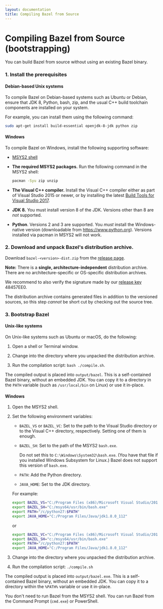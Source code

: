 ```yaml
---
layout: documentation
title: Compiling Bazel from Source
---
```


# <a name="compiling-from-source"></a>Compiling Bazel from Source (bootstrapping)

You can build Bazel from source without using an existing Bazel binary.

### 1.  Install the prerequisites

#### Debian-based Unix systems

To compile Bazel on Debian-based systems such as Ubuntu or Debian, ensure that
JDK 8, Python, bash, zip, and the usual C++ build toolchain components are
installed on your system.

For example, you can install them using the following command:

```sh
sudo apt-get install build-essential openjdk-8-jdk python zip
```

#### Windows

To compile Bazel on Windows, install the following supporting software:

*   [MSYS2 shell](https://msys2.github.io/)

*   **The required MSYS2 packages.** Run the following command in the MSYS2
    shell:
    ```sh
    pacman -Syu zip unzip
    ```

*   **The Visual C++ compiler.** Install the Visual C++ compiler either as part
    of Visual Studio 2015 or newer, or by installing the latest [Build Tools
    for Visual Studio 2017](https://aka.ms/BuildTools).

*   **JDK 8.** You must install version 8 of the JDK. Versions other than 8 are
    *not* supported.

*   **Python**. Versions 2 and 3 are supported. You *must* install the
    Windows-native version (downloadable from https://www.python.org). Versions
    installed via pacman in MSYS2 will not work.

### 2.  Download and unpack Bazel's distribution archive.

Download `bazel-<version>-dist.zip` from the [release page](https://github.com/bazelbuild/bazel/releases).

**Note:** There is a **single, architecture-independent** distribution archive. There are no architecture-specific or OS-specific distribution archives.

We recommend to also verify the signature made by our [release key](https://bazel.build/bazel-release.pub.gpg) 48457EE0.

The distribution archive contains generated files in addition to the versioned sources, so this step _cannot_ be short cut by checking out the source tree.

### 3.  Bootstrap Bazel

#### Unix-like systems

On Unix-like systems such as Ubuntu or macOS, do the following:

1.  Open a shell or Terminal window.

2.  Change into the directory where you unpacked the distribution archive.

3.  Run the compilation script: `bash ./compile.sh`.

The compiled output is placed into `output/bazel`. This is a self-contained
Bazel binary, without an embedded JDK. You can copy it to a directory in the
`PATH` variable (such as `/usr/local/bin` on Linux) or use it in-place.

#### Windows

1.  Open the MSYS2 shell.

2.  Set the following environment variables:

    *   `BAZEL_VS` or `BAZEL_VC`: Set to the path to the Visual Studio directory
         or to the Visual C++ directory, respectively. Setting one of them is
         enough.

    *   `BAZEL_SH`: Set to the path of the MSYS2 `bash.exe`.

        Do not set this to `C:\Windows\System32\bash.exe`. (You have that file
        if you installed Windows Subsystem for Linux.) Bazel does not support
        this version of `bash.exe`.

    *   `PATH`: Add the Python directory.

    *   `JAVA_HOME`: Set to the JDK directory.

    For example:
    ```sh
    export BAZEL_VS="C:/Program Files (x86)/Microsoft Visual Studio/2017/BuildTools"
    export BAZEL_SH="C:/msys64/usr/bin/bash.exe"
    export PATH="/c/python27:$PATH"
    export JAVA_HOME="C:/Program Files/Java/jdk1.8.0_112"
    ```

    or

    ```sh
    export BAZEL_VC="C:/Program Files (x86)/Microsoft Visual Studio/2017/BuildTools/VC"
    export BAZEL_SH="c:/msys64/usr/bin/bash.exe"
    export PATH="/c/python27:$PATH"
    export JAVA_HOME="C:/Program Files/Java/jdk1.8.0_112"
    ```

3.  Change into the directory where you unpacked the distribution archive.

4.  Run the compilation script: `./compile.sh`

The compiled output is placed into `output/bazel.exe`. This is a self-contained
Bazel binary, without an embedded JDK. You can copy it to a directory within the
`%PATH%` variable or use it in-place.

You don't need to run Bazel from the MSYS2 shell. You can run Bazel from the
Command Prompt (`cmd.exe`) or PowerShell.
